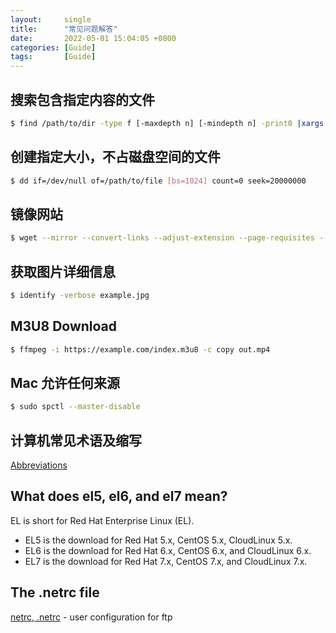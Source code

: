 ```yaml
---
layout:     single
title:      "常见问题解答"
date:       2022-05-01 15:04:05 +0800
categories: [Guide]
tags:       [Guide]
---
```


## 搜索包含指定内容的文件
```bash
$ find /path/to/dir -type f [-maxdepth n] [-mindepth n] -print0 |xargs -0 grep "内容"  
```

## 创建指定大小，不占磁盘空间的文件
```bash
$ dd if=/dev/null of=/path/to/file [bs=1024] count=0 seek=20000000
```

## 镜像网站
```bash
$ wget --mirror --convert-links --adjust-extension --page-requisites --no-parent https://www.example.com
```

## 获取图片详细信息
```bash
$ identify -verbose example.jpg
```

## M3U8 Download
```bash
$ ffmpeg -i https://example.com/index.m3u8 -c copy out.mp4
```

## Mac 允许任何来源
```bash
$ sudo spctl --master-disable
```

## 计算机常见术语及缩写

  [Abbreviations](/guide-abbreviations)

## What does el5, el6, and el7 mean?

EL is short for Red Hat Enterprise Linux (EL).

  - EL5 is the download for Red Hat 5.x, CentOS 5.x, CloudLinux 5.x.
  - EL6 is the download for Red Hat 6.x, CentOS 6.x, and CloudLinux 6.x.
  - EL7 is the download for Red Hat 7.x, CentOS 7.x, and CloudLinux 7.x.

## The .netrc file

  [netrc, .netrc](https://linux.die.net/man/5/netrc) - user configuration for ftp
